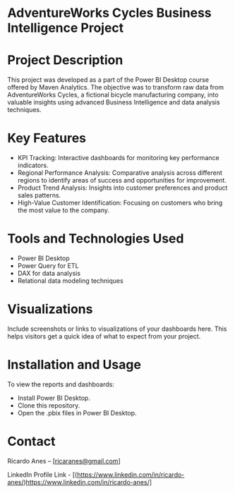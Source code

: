 # AdventureWorks Cycles Business Intelligence Project

# Project Description
This project was developed as a part of the Power BI Desktop course offered by Maven Analytics. The objective was to transform raw data from AdventureWorks Cycles, a fictional bicycle manufacturing company, into valuable insights using advanced Business Intelligence and data analysis techniques.

# Key Features
- KPI Tracking: Interactive dashboards for monitoring key performance indicators.
- Regional Performance Analysis: Comparative analysis across different regions to identify areas of success and opportunities for improvement.
- Product Trend Analysis: Insights into customer preferences and product sales patterns.
- High-Value Customer Identification: Focusing on customers who bring the most value to the company.

# Tools and Technologies Used
- Power BI Desktop
- Power Query for ETL
- DAX for data analysis
- Relational data modeling techniques

# Visualizations
Include screenshots or links to visualizations of your dashboards here. This helps visitors get a quick idea of what to expect from your project.

# Installation and Usage
To view the reports and dashboards:

- Install Power BI Desktop.
- Clone this repository.
- Open the .pbix files in Power BI Desktop.

# Contact
Ricardo Anes – [ricaranes@gmail.com]

LinkedIn Profile Link - [(https://www.linkedin.com/in/ricardo-anes/)https://www.linkedin.com/in/ricardo-anes/]

